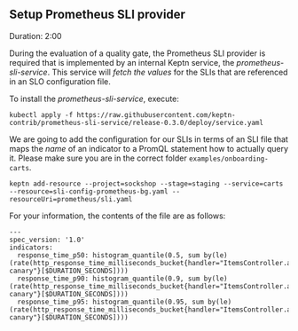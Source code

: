 
## Setup Prometheus SLI provider 
Duration: 2:00

During the evaluation of a quality gate, the Prometheus SLI provider is required that is implemented by an internal Keptn service, the *prometheus-sli-service*. This service will _fetch the values_ for the SLIs that are referenced in an SLO configuration file.

To install the *prometheus-sli-service*, execute:

<!-- command -->
```
kubectl apply -f https://raw.githubusercontent.com/keptn-contrib/prometheus-sli-service/release-0.3.0/deploy/service.yaml
```



We are going to add the configuration for our SLIs in terms of an SLI file that maps the _name_ of an indicator to a PromQL statement how to actually query it. Please make sure you are in the correct folder `examples/onboarding-carts`.

<!-- bash cd ../../onboarding-carts -->

<!-- command -->
```
keptn add-resource --project=sockshop --stage=staging --service=carts --resource=sli-config-prometheus-bg.yaml --resourceUri=prometheus/sli.yaml 
```

For your information, the contents of the file are as follows:
```
---
spec_version: '1.0'
indicators:
  response_time_p50: histogram_quantile(0.5, sum by(le) (rate(http_response_time_milliseconds_bucket{handler="ItemsController.addToCart",job="$SERVICE-$PROJECT-$STAGE-canary"}[$DURATION_SECONDS])))
  response_time_p90: histogram_quantile(0.9, sum by(le) (rate(http_response_time_milliseconds_bucket{handler="ItemsController.addToCart",job="$SERVICE-$PROJECT-$STAGE-canary"}[$DURATION_SECONDS])))
  response_time_p95: histogram_quantile(0.95, sum by(le) (rate(http_response_time_milliseconds_bucket{handler="ItemsController.addToCart",job="$SERVICE-$PROJECT-$STAGE-canary"}[$DURATION_SECONDS])))
```